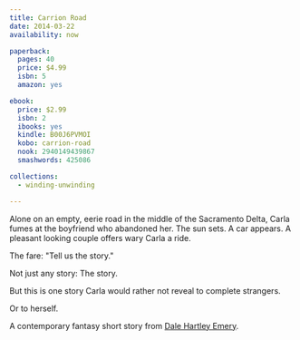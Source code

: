 ```yaml
---
title: Carrion Road
date: 2014-03-22
availability: now

paperback:
  pages: 40
  price: $4.99
  isbn: 5
  amazon: yes

ebook:
  price: $2.99
  isbn: 2
  ibooks: yes
  kindle: B00J6PVMOI
  kobo: carrion-road
  nook: 2940149439867
  smashwords: 425086

collections:
  - winding-unwinding

---
```


Alone on an empty, eerie road
in the middle of the Sacramento Delta,
Carla fumes at the boyfriend who abandoned her.
The sun sets.
A car appears.
A pleasant looking couple offers wary Carla a ride. 

The fare: "Tell us the story." 

Not just any story: The story. 

But this is one story
Carla would rather not reveal to complete strangers. 

Or to herself. 

A contemporary fantasy short story
from [Dale Hartley Emery](http://dalehartleyemery.com).

